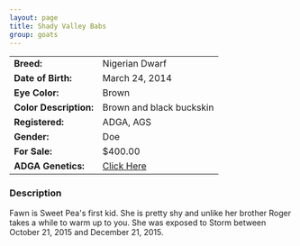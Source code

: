 ```yaml
---
layout: page
title: Shady Valley Babs
group: goats
---
```


| | |
|:---|:---
|**Breed:**|Nigerian Dwarf
|**Date of Birth:**|March 24, 2014
|**Eye Color:**|Brown
|**Color Description:**|Brown and black buckskin
|**Registered:**|ADGA, AGS
|**Gender:**|Doe
|**For Sale:**|$400.00
|**ADGA Genetics:**|[Click Here](http://www.adgagenetics.org/GoatDetail.aspx?RegNumber=D001687102)
### Description

Fawn is Sweet Pea's first kid. She is pretty shy and unlike her brother Roger takes a while to warm up to you. She was exposed to Storm between October 21, 2015 and December 21, 2015. 


